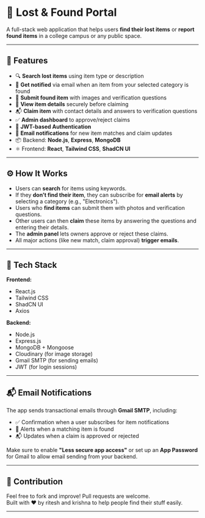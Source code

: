 # 🎒 Lost & Found Portal

A full-stack web application that helps users **find their lost items** or **report found items** in a college campus or any public space.

---

## 🚀 Features

- 🔍 **Search lost items** using item type or description
- 🔔 **Get notified** via email when an item from your selected category is found
- 📝 **Submit found item** with images and verification questions
- 👀 **View item details** securely before claiming
- 📬 **Claim item** with contact details and answers to verification questions
- ✅ **Admin dashboard** to approve/reject claims
- 🔐 **JWT-based Authentication**
- 📧 **Email notifications** for new item matches and claim updates
- 📦 Backend: **Node.js**, **Express**, **MongoDB**
- ⚛️ Frontend: **React**, **Tailwind CSS**, **ShadCN UI**

---

## ⚙️ How It Works

- Users can **search** for items using keywords.
- If they **don’t find their item**, they can subscribe for **email alerts** by selecting a category (e.g., "Electronics").
- Users who **find items** can submit them with photos and verification questions.
- Other users can then **claim** these items by answering the questions and entering their details.
- The **admin panel** lets owners approve or reject these claims.
- All major actions (like new match, claim approval) **trigger emails**.

---

## 🔧 Tech Stack

**Frontend:**  
- React.js  
- Tailwind CSS  
- ShadCN UI  
- Axios  

**Backend:**  
- Node.js  
- Express.js  
- MongoDB + Mongoose  
- Cloudinary (for image storage)  
- Gmail SMTP (for sending emails)  
- JWT (for login sessions)
  
---

## 📬 Email Notifications

The app sends transactional emails through **Gmail SMTP**, including:

- ✅ Confirmation when a user subscribes for item notifications
- 📩 Alerts when a matching item is found
- 📬 Updates when a claim is approved or rejected

Make sure to enable **"Less secure app access"** or set up an **App Password** for Gmail to allow email sending from your backend.

---

## 🙌 Contribution

Feel free to fork and improve! Pull requests are welcome.  
Built with ❤️ by ritesh and krishna to help people find their stuff easily.

---



